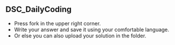 ## DSC_DailyCoding  ##

* Press fork in the upper right corner.
* Write your answer and save it using your comfortable language.
* Or else you can also upload your solution in the folder.

